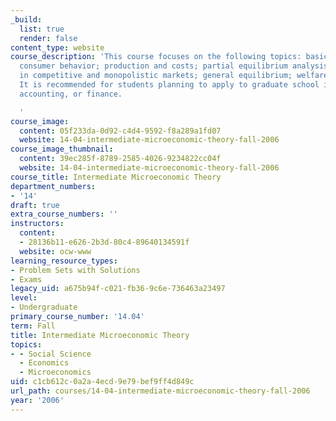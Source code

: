 ```yaml
---
_build:
  list: true
  render: false
content_type: website
course_description: 'This course focuses on the following topics: basic theory of
  consumer behavior; production and costs; partial equilibrium analysis of pricing
  in competitive and monopolistic markets; general equilibrium; welfare; and externalities.
  It is recommended for students planning to apply to graduate school in economics,
  accounting, or finance.

  '
course_image:
  content: 05f233da-0d92-c4d4-9592-f8a289a1fd07
  website: 14-04-intermediate-microeconomic-theory-fall-2006
course_image_thumbnail:
  content: 39ec285f-8789-2585-4026-9234822cc04f
  website: 14-04-intermediate-microeconomic-theory-fall-2006
course_title: Intermediate Microeconomic Theory
department_numbers:
- '14'
draft: true
extra_course_numbers: ''
instructors:
  content:
  - 28136b11-e626-2b3d-80c4-89640134591f
  website: ocw-www
learning_resource_types:
- Problem Sets with Solutions
- Exams
legacy_uid: a675b94f-c021-fb36-9c6e-736463a23497
level:
- Undergraduate
primary_course_number: '14.04'
term: Fall
title: Intermediate Microeconomic Theory
topics:
- - Social Science
  - Economics
  - Microeconomics
uid: c1cb612c-0a2a-4ecd-9e79-bef9ff4d849c
url_path: courses/14-04-intermediate-microeconomic-theory-fall-2006
year: '2006'
---
```

